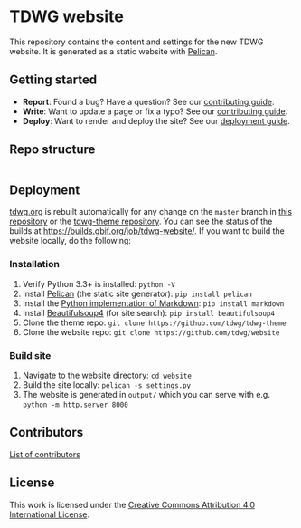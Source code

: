 # TDWG website

This repository contains the content and settings for the new TDWG website. It is generated as a static website with [Pelican](http://docs.getpelican.com/).

## Getting started

* **Report**: Found a bug? Have a question? See our [contributing guide](.github/CONTRIBUTING.md).
* **Write**: Want to update a page or fix a typo? See our [contributing guide](.github/CONTRIBUTING.md).
* **Deploy**: Want to render and deploy the site? See our [deployment guide](#deployment).

## Repo structure

```

```

## Deployment

[tdwg.org](https://www.tdwg.org) is rebuilt automatically for any change on the `master` branch in [this repository](https://github.com/tdwg/website) or the [tdwg-theme repository](https://github.com/tdwg/tdwg-theme). You can see the status of the builds at <https://builds.gbif.org/job/tdwg-website/>. If you want to build the website locally, do the following:

### Installation

1. Verify Python 3.3+ is installed: `python -V`
2. Install [Pelican](http://docs.getpelican.com/en/stable/install.html) (the static site generator): `pip install pelican`
3. Install the [Python implementation of Markdown](https://pypi.python.org/pypi/Markdown): `pip install markdown`
4. Install [Beautifulsoup4](https://pypi.python.org/pypi/beautifulsoup4) (for site search): `pip install beautifulsoup4`
5. Clone the theme repo: `git clone https://github.com/tdwg/tdwg-theme`
6. Clone the website repo: `git clone https://github.com/tdwg/website`

### Build site

1. Navigate to the website directory: `cd website`
2. Build the site locally: `pelican -s settings.py`
3. The website is generated in `output/` which you can serve with e.g. `python -m http.server 8000`

## Contributors

[List of contributors](https://github.com/tdwg/website/contributors)

## License

This work is licensed under the [Creative Commons Attribution 4.0 International License](https://creativecommons.org/licenses/by/4.0/).
